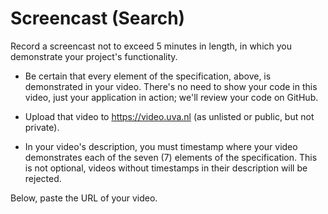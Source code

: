 # Screencast (Search)

Record a screencast not to exceed 5 minutes in length, in which you demonstrate your project's functionality.

- Be certain that every element of the specification, above, is demonstrated in your video. There's no need to show your code in this video, just your application in action; we'll review your code on GitHub.

- Upload that video to <https://video.uva.nl> (as unlisted or public, but not private).

- In your video's description, you must timestamp where your video demonstrates each of the seven (7) elements of the specification. This is not optional, videos without timestamps in their description will be rejected.

Below, paste the URL of your video.

